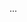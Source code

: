 <!DOCTYPE html>
<html>
  <head>
    <title>html</title>
    <meta charset="utf-8" />
    <link rel="stylesheet" href=" " type="text/css" />
    <script src=" "></script>
    <style></style>
  </head>
  <body>
    <div></div>
    <p></p>
    ...
    <script></script>
  </body>
</html>
